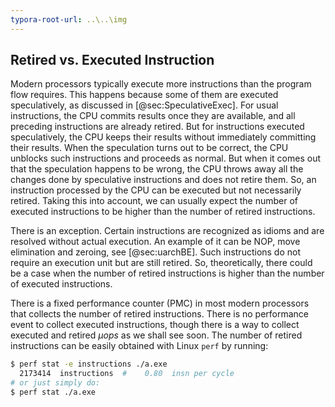 ```yaml
---
typora-root-url: ..\..\img
---
```


## Retired vs. Executed Instruction

Modern processors typically execute more instructions than the program flow requires. This happens because some of them are executed speculatively, as discussed in [@sec:SpeculativeExec]. For usual instructions, the CPU commits results once they are available, and all preceding instructions are already retired. But for instructions executed speculatively, the CPU keeps their results without immediately committing their results. When the speculation turns out to be correct, the CPU unblocks such instructions and proceeds as normal. But when it comes out that the speculation happens to be wrong, the CPU throws away all the changes done by speculative instructions and does not retire them. So, an instruction processed by the CPU can be executed but not necessarily retired. Taking this into account, we can usually expect the number of executed instructions to be higher than the number of retired instructions.

There is an exception. Certain instructions are recognized as idioms and are resolved without actual execution. An example of it can be NOP, move elimination and zeroing, see [@sec:uarchBE]. Such instructions do not require an execution unit but are still retired. So, theoretically, there could be a case when the number of retired instructions is higher than the number of executed instructions.

There is a fixed performance counter (PMC) in most modern processors that collects the number of retired instructions. There is no performance event to collect executed instructions, though there is a way to collect executed and retired *$\mu$ops* as we shall see soon. The number of retired instructions can be easily obtained with Linux `perf` by running:

```bash
$ perf stat -e instructions ./a.exe
  2173414  instructions  #    0.80  insn per cycle 
# or just simply do:
$ perf stat ./a.exe
```

